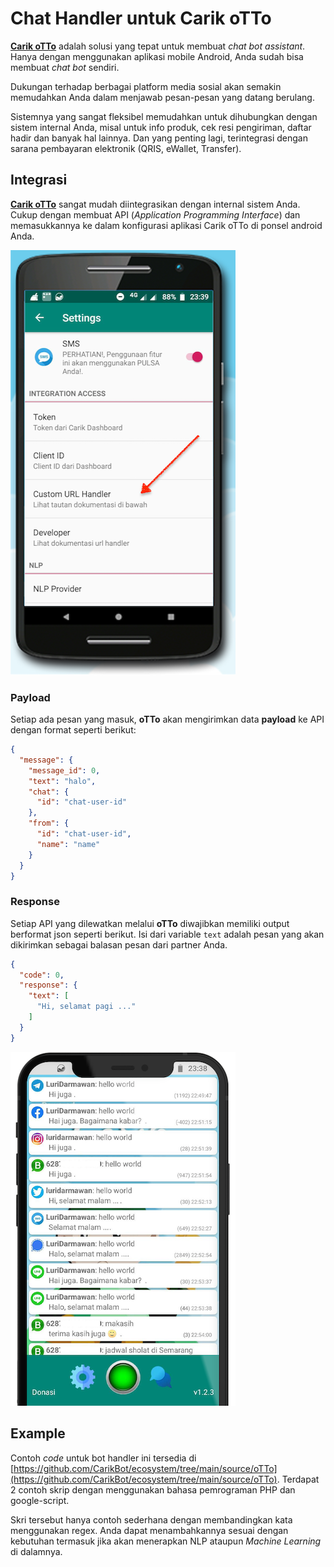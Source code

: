 # Chat Handler untuk Carik oTTo


[**Carik oTTo**](https://carik.id/otto/) adalah solusi yang tepat untuk membuat _chat bot assistant_.
Hanya dengan menggunakan aplikasi mobile Android, Anda sudah bisa membuat _chat bot_ sendiri.

Dukungan terhadap berbagai platform media sosial akan semakin memudahkan Anda dalam menjawab pesan-pesan yang datang berulang.

Sistemnya yang sangat fleksibel memudahkan untuk dihubungkan dengan sistem internal Anda, misal untuk info produk, cek resi pengiriman, daftar hadir dan banyak hal lainnya. Dan yang penting lagi, terintegrasi dengan sarana pembayaran elektronik (QRIS, eWallet, Transfer).

## Integrasi

[**Carik oTTo**](https://carik.id/otto/) sangat mudah diintegrasikan dengan internal sistem Anda. Cukup dengan membuat API (_Application Programming Interface_) dan memasukkannya ke dalam konfigurasi aplikasi Carik oTTo di ponsel android Anda.

![integrasi](integration-setting.png)

### Payload

Setiap ada pesan yang masuk, **oTTo** akan mengirimkan data __payload__ ke API dengan format seperti berikut:

```json
{
  "message": {
    "message_id": 0,
    "text": "halo",
    "chat": {
      "id": "chat-user-id"
    },
    "from": {
      "id": "chat-user-id",
      "name": "name"
    }
  }
}
```


### Response

Setiap API yang dilewatkan melalui **oTTo** diwajibkan memiliki output berformat json seperti berikut. Isi dari variable `text` adalah pesan yang akan dikirimkan sebagai balasan pesan dari partner Anda.

```json
{
  "code": 0,
  "response": {
    "text": [
      "Hi, selamat pagi ..."
    ]
  }
}
```


![oTTo](oTTo.png)

## Example

Contoh _code_ untuk bot handler ini tersedia di [https://github.com/CarikBot/ecosystem/tree/main/source/oTTo](https://github.com/CarikBot/ecosystem/tree/main/source/oTTo). Terdapat 2 contoh skrip dengan menggunakan bahasa pemrograman PHP dan google-script.

Skri tersebut hanya contoh sederhana dengan membandingkan kata menggunakan regex. Anda dapat menambahkannya sesuai dengan kebutuhan termasuk jika akan menerapkan NLP ataupun _Machine Learning_ di dalamnya.
